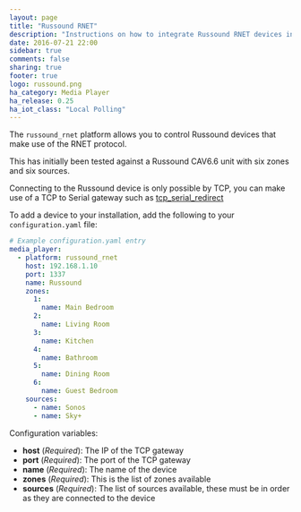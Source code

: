 ```yaml
---
layout: page
title: "Russound RNET"
description: "Instructions on how to integrate Russound RNET devices into Home Assistant."
date: 2016-07-21 22:00
sidebar: true
comments: false
sharing: true
footer: true
logo: russound.png
ha_category: Media Player
ha_release: 0.25
ha_iot_class: "Local Polling"
---
```


The `russound_rnet` platform allows you to control Russound devices that make use of the RNET protocol.

This has initially been tested against a Russound CAV6.6 unit with six zones and six sources.

Connecting to the Russound device is only possible by TCP, you can make use of a TCP to Serial gateway such as [tcp_serial_redirect](https://github.com/pyserial/pyserial/blob/master/examples/tcp_serial_redirect.py)

To add a device to your installation, add the following to your `configuration.yaml` file:

```yaml
# Example configuration.yaml entry
media_player:
  - platform: russound_rnet
    host: 192.168.1.10
    port: 1337
    name: Russound
    zones:
      1:
        name: Main Bedroom
      2:
        name: Living Room
      3:
        name: Kitchen
      4:
        name: Bathroom
      5:
        name: Dining Room
      6:
        name: Guest Bedroom
    sources:
      - name: Sonos
      - name: Sky+
```

Configuration variables:

- **host** (*Required*): The IP of the TCP gateway
- **port** (*Required*): The port of the TCP gateway
- **name** (*Required*): The name of the device
- **zones** (*Required*): This is the list of zones available
- **sources** (*Required*): The list of sources available, these must be in order as they are connected to the device
